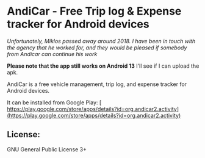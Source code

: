 # AndiCar - Free Trip log & Expense tracker for Android devices

*Unfortunately, Miklos passed away around 2018. I have been in touch with the agency that he worked for, and they would be pleased if somebody from Andicar can continue his work*

**Please note that the app still works on Android 13** I'll see if I can upload the apk.

AndiCar is a free vehicle management, trip log, and expense tracker for Android devices.

It can be installed from Google Play: [ https://play.google.com/store/apps/details?id=org.andicar2.activity](https://play.google.com/store/apps/details?id=org.andicar2.activity)


## License:
GNU General Public License 3+
